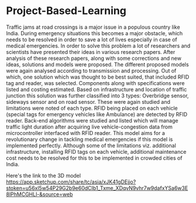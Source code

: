 # Project-Based-Learning

Traffic jams at road crossings is a major issue in a populous country like India. During
emergency situations this becomes a major obstacle, which needs to be resolved in
order to save a lot of lives especially in case of medical emergencies.
In order to solve this problem a lot of researchers and scientists have presented their
ideas in various research papers. After analysis of these research papers, along with
some corrections and new ideas, solutions and models were proposed.
The different proposed models were again analysed according to transmission and
processing. Out of which, one solution which was thought to be best suited, that
included RFID tag and reader, was selected. Components along with specifications
were listed and costing estimated. Based on infrastructure and location of traffic
junction this solution was further classified into 3 types: Overbridge sensor, sideways
sensor and on road sensor. These were again studied and limitations were noted of each
type.
RFID being placed on each vehicle (special tags for emergency vehicles like
Ambulance) are detected by RFID reader. Back-end algorithms were studied and listed
which will manage traffic light duration after acquiring live vehicle-congestion data
from microcontroller interfaced with RFID reader.
This model aims for a revolutionary change in tackling medical emergencies if this
model is implemented perfectly. Although some of the limitations viz. additional
infrastructure, installing RFID tags on each vehicle, additional maintenance cost needs
to be resolved for this to be implemented in crowded cities of India.

Here's the link to the 3D model 
https://app.sketchup.com/share/tc/asia/xJK41gDEjjo?stoken=u56xl5w54P29G2b9e60dCIb1_Txme_XDqvN9vhr7w9dafxYSa6w3E8lPhMCGHLl-&source=web
